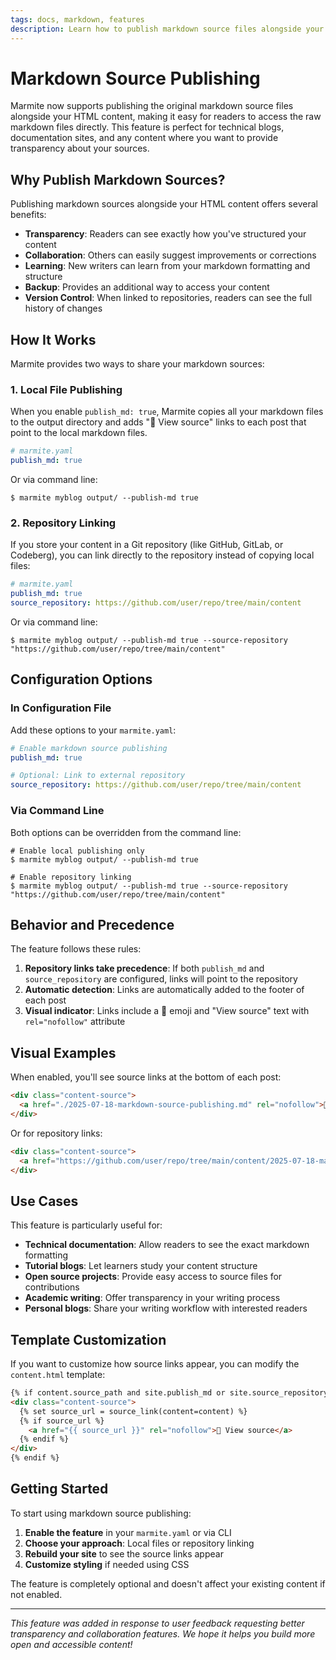 ```yaml
---
tags: docs, markdown, features
description: Learn how to publish markdown source files alongside your HTML content with Marmite's new source publishing feature.
---
```


# Markdown Source Publishing

Marmite now supports publishing the original markdown source files alongside your HTML content, making it easy for readers to access the raw markdown files directly. This feature is perfect for technical blogs, documentation sites, and any content where you want to provide transparency about your sources.

## Why Publish Markdown Sources?

Publishing markdown sources alongside your HTML content offers several benefits:

- **Transparency**: Readers can see exactly how you've structured your content
- **Collaboration**: Others can easily suggest improvements or corrections
- **Learning**: New writers can learn from your markdown formatting and structure
- **Backup**: Provides an additional way to access your content
- **Version Control**: When linked to repositories, readers can see the full history of changes

## How It Works

Marmite provides two ways to share your markdown sources:

### 1. Local File Publishing

When you enable `publish_md: true`, Marmite copies all your markdown files to the output directory and adds "📄 View source" links to each post that point to the local markdown files.

```yaml
# marmite.yaml
publish_md: true
```

Or via command line:

```console
$ marmite myblog output/ --publish-md true
```

### 2. Repository Linking

If you store your content in a Git repository (like GitHub, GitLab, or Codeberg), you can link directly to the repository instead of copying local files:

```yaml
# marmite.yaml
publish_md: true
source_repository: https://github.com/user/repo/tree/main/content
```

Or via command line:

```console
$ marmite myblog output/ --publish-md true --source-repository "https://github.com/user/repo/tree/main/content"
```

## Configuration Options

### In Configuration File

Add these options to your `marmite.yaml`:

```yaml
# Enable markdown source publishing
publish_md: true

# Optional: Link to external repository
source_repository: https://github.com/user/repo/tree/main/content
```

### Via Command Line

Both options can be overridden from the command line:

```console
# Enable local publishing only
$ marmite myblog output/ --publish-md true

# Enable repository linking
$ marmite myblog output/ --publish-md true --source-repository "https://github.com/user/repo/tree/main/content"
```

## Behavior and Precedence

The feature follows these rules:

1. **Repository links take precedence**: If both `publish_md` and `source_repository` are configured, links will point to the repository
3. **Automatic detection**: Links are automatically added to the footer of each post
4. **Visual indicator**: Links include a 📄 emoji and "View source" text with `rel="nofollow"` attribute

## Visual Examples

When enabled, you'll see source links at the bottom of each post:

```html
<div class="content-source">
  <a href="./2025-07-18-markdown-source-publishing.md" rel="nofollow">📄 View source</a>
</div>
```

Or for repository links:

```html
<div class="content-source">
  <a href="https://github.com/user/repo/tree/main/content/2025-07-18-markdown-source-publishing.md" rel="nofollow">📄 View source</a>
</div>
```

## Use Cases

This feature is particularly useful for:

- **Technical documentation**: Allow readers to see the exact markdown formatting
- **Tutorial blogs**: Let learners study your content structure
- **Open source projects**: Provide easy access to source files for contributions
- **Academic writing**: Offer transparency in your writing process
- **Personal blogs**: Share your writing workflow with interested readers

## Template Customization

If you want to customize how source links appear, you can modify the `content.html` template:

```html
{% if content.source_path and site.publish_md or site.source_repository %}
<div class="content-source">
  {% set source_url = source_link(content=content) %}
  {% if source_url %}
    <a href="{{ source_url }}" rel="nofollow">📄 View source</a>
  {% endif %}
</div>
{% endif %}
```

## Getting Started

To start using markdown source publishing:

1. **Enable the feature** in your `marmite.yaml` or via CLI
2. **Choose your approach**: Local files or repository linking
3. **Rebuild your site** to see the source links appear
4. **Customize styling** if needed using CSS

The feature is completely optional and doesn't affect your existing content if not enabled.

---

*This feature was added in response to user feedback requesting better transparency and collaboration features. We hope it helps you build more open and accessible content!*
